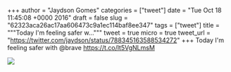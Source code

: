 
+++
author = "Jaydson Gomes"
categories = ["tweet"]
date = "Tue Oct 18 11:45:08 +0000 2016"
draft = false
slug = "62323aca26ac17aa606473c9a1ec114baf8ee347"
tags = ["tweet"]
title = """Today I'm feeling safer w..."""
tweet = true
micro = true
tweet_url = "https://twitter.com/jaydson/status/788345163588534272"
+++
Today I'm feeling safer with @brave https://t.co/lt5VgNLmsM

![](/images/tweet-media/788345163588534272-CvDDu3lWYAAktye.jpg)
